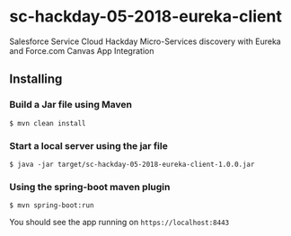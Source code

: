 # sc-hackday-05-2018-eureka-client
Salesforce Service Cloud Hackday Micro-Services discovery with Eureka and Force.com Canvas App Integration


## Installing


### Build a Jar file using Maven

```
$ mvn clean install
```

### Start a local server using the jar file

```
$ java -jar target/sc-hackday-05-2018-eureka-client-1.0.0.jar
```

### Using the spring-boot maven plugin

```
$ mvn spring-boot:run
```

You should see the app running on `https://localhost:8443`

